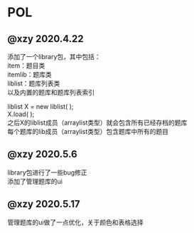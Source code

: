 # POL

## @xzy 2020.4.22
添加了一个library包，其中包括：  
item：题目类  
itemlib：题库类   
liblist：题库列表类  
以及内置的题库和题库列表索引    

liblist X = new liblist( );  
X.load( );  
之后X的liblist成员（arraylist类型）就会包含所有已经存档的题库  
每个题库的lib成员（arraylist类型）包含题库中所有的题目  


## @xzy 2020.5.6
library包进行了一些bug修正  
添加了管理题库的ui    


## @xzy 2020.5.17
管理题库的ui做了一点优化，关于颜色和表格选择  
